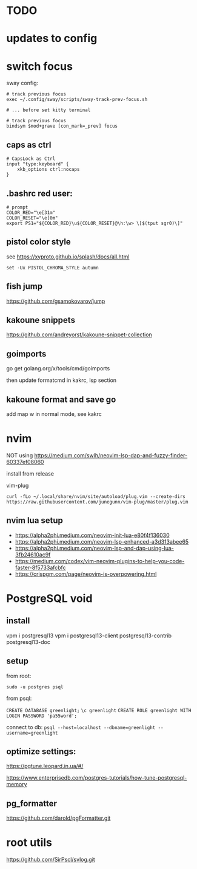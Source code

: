 # TODO

# updates to config

# switch focus

sway config:

```
# track previous focus
exec ~/.config/sway/scripts/sway-track-prev-focus.sh

# ... before set kitty terminal

# track previous focus
bindsym $mod+grave [con_mark=_prev] focus

```

## caps as ctrl

```
# CapsLock as Ctrl
input "type:keyboard" {
    xkb_options ctrl:nocaps
}
```

## .bashrc red user:

```
# prompt
COLOR_RED="\e[31m"
COLOR_RESET="\e[0m"
export PS1="${COLOR_RED}\u${COLOR_RESET}@\h:\w> \[$(tput sgr0)\]"
```

## pistol color style

see https://xyproto.github.io/splash/docs/all.html

`set -Ux PISTOL_CHROMA_STYLE autumn`

## fish jump

https://github.com/gsamokovarov/jump

## kakoune snippets

https://github.com/andreyorst/kakoune-snippet-collection

## goimports

go get golang.org/x/tools/cmd/goimports

then update formatcmd in kakrc, lsp section

## kakoune format and save go

add map w in normal mode, see kakrc


# nvim

NOT using https://medium.com/swlh/neovim-lsp-dap-and-fuzzy-finder-60337ef08060

install from release

vim-plug

`curl -fLo ~/.local/share/nvim/site/autoload/plug.vim --create-dirs https://raw.githubusercontent.com/junegunn/vim-plug/master/plug.vim`

## nvim lua setup

- https://alpha2phi.medium.com/neovim-init-lua-e80f4f136030
- https://alpha2phi.medium.com/neovim-lsp-enhanced-a3d313abee65
- https://alpha2phi.medium.com/neovim-lsp-and-dap-using-lua-3fb24610ac9f
- https://medium.com/codex/vim-neovim-plugins-to-help-you-code-faster-8f5733afcbfc
- https://crispgm.com/page/neovim-is-overpowering.html


# PostgreSQL void

## install

vpm i postgresql13
vpm i postgresql13-client postgresql13-contrib postgresql13-doc

## setup

from root:

`sudo -u postgres psql`

from psql:

`CREATE DATABASE greenlight;`
`\c greenlight`
`CREATE ROLE greenlight WITH LOGIN PASSWORD 'pa55word';`

connect to db:
`psql --host=localhost --dbname=greenlight --username=greenlight`

## optimize settings:

https://pgtune.leopard.in.ua/#/

https://www.enterprisedb.com/postgres-tutorials/how-tune-postgresql-memory

## pg_formatter

https://github.com/darold/pgFormatter.git


# root utils

https://github.com/SirPscl/svlog.git

